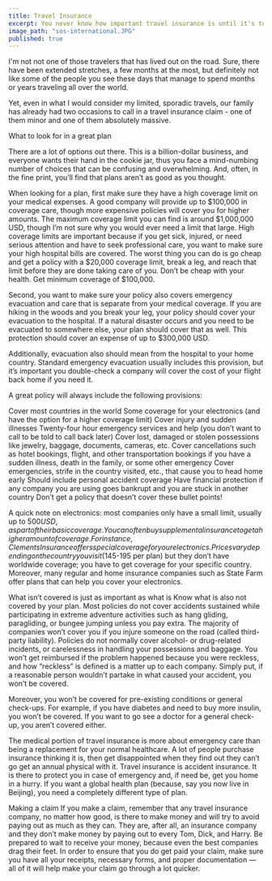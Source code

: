 ```yaml
---
title: Travel Insurance
excerpt: You never know how important travel insurance is until it's too late.
image_path: "sos-international.JPG"
published: true
---
```


I'm not not one of those travelers that has lived out on the road.  Sure, there have been extended stretches, a few months at the most, but definitely not like some of the people you see these days that manage to spend months or years traveling all over the world.

Yet, even in what I would consider my limited, sporadic travels, our family has already had two occasions to call in a travel insurance claim - one of them minor and one of them absolutely massive.  

What to look for in a great plan

There are a lot of options out there. This is a billion-dollar business, and everyone wants their hand in the cookie jar, thus you face a mind-numbing number of choices that can be confusing and overwhelming. And, often, in the fine print, you’ll find that plans aren’t as good as you thought.

When looking for a plan, first make sure they have a high coverage limit on your medical expenses. A good company will provide up to $100,000 in coverage care, though more expensive policies will cover you for higher amounts. The maximum coverage limit you can find is around $1,000,000 USD, though I’m not sure why you would ever need a limit that large. High coverage limits are important because if you get sick, injured, or need serious attention and have to seek professional care, you want to make sure your high hospital bills are covered. The worst thing you can do is go cheap and get a policy with a $20,000 coverage limit, break a leg, and reach that limit before they are done taking care of you. Don’t be cheap with your health. Get minimum coverage of $100,000.

Second, you want to make sure your policy also covers emergency evacuation and care that is separate from your medical coverage. If you are hiking in the woods and you break your leg, your policy should cover your evacuation to the hospital. If a natural disaster occurs and you need to be evacuated to somewhere else, your plan should cover that as well. This protection should cover an expense of up to $300,000 USD.

Additionally, evacuation also should mean from the hospital to your home country. Standard emergency evacuation usually includes this provision, but it’s important you double-check a company will cover the cost of your flight back home if you need it.

A great policy will always include the following provisions:

Cover most countries in the world
Some coverage for your electronics (and have the option for a higher coverage limit)
Cover injury and sudden illnesses
Twenty-four hour emergency services and help (you don’t want to call to be told to call back later)
Cover lost, damaged or stolen possessions like jewelry, baggage, documents, cameras, etc.
Cover cancellations such as hotel bookings, flight, and other transportation bookings if you have a sudden illness, death in the family, or some other emergency
Cover emergencies, strife in the country visited, etc., that cause you to head home early
Should include personal accident coverage
Have financial protection if any company you are using goes bankrupt and you are stuck in another country
Don’t get a policy that doesn’t cover these bullet points!

A quick note on electronics: most companies only have a small limit, usually up to $500 USD, as part of their basic coverage. You can often buy supplemental insurance to get a higher amount of coverage. For instance, Clements Insurance offers special coverage for your electronics. Prices vary depending on the country you visit ($145-195 per plan) but they don’t have worldwide coverage; you have to get coverage for your specific country. Moreover, many regular and home insurance companies such as State Farm offer plans that can help you cover your electronics.

What isn’t covered is just as important as what is
Know what is also not covered by your plan. Most policies do not cover accidents sustained while participating in extreme adventure activities such as hang gliding, paragliding, or bungee jumping unless you pay extra. The majority of companies won’t cover you if you injure someone on the road (called third-party liability). Policies do not normally cover alcohol- or drug-related incidents, or carelessness in handling your possessions and baggage. You won’t get reimbursed if the problem happened because you were reckless, and how “reckless” is defined is a matter up to each company. Simply put, if a reasonable person wouldn’t partake in what caused your accident, you won’t be covered.

Moreover, you won’t be covered for pre-existing conditions or general check-ups. For example, if you have diabetes and need to buy more insulin, you won’t be covered. If you want to go see a doctor for a general check-up, you aren’t covered either.

The medical portion of travel insurance is more about emergency care than being a replacement for your normal healthcare. A lot of people purchase insurance thinking it is, then get disappointed when they find out they can’t go get an annual physical with it. Travel insurance is accident insurance. It is there to protect you in case of emergency and, if need be, get you home in a hurry. If you want a global health plan (because, say you now live in Beijing), you need a completely different type of plan.

Making a claim
If you make a claim, remember that any travel insurance company, no matter how good, is there to make money and will try to avoid paying out as much as they can. They are, after all, an insurance company and they don’t make money by paying out to every Tom, Dick, and Harry. Be prepared to wait to receive your money, because even the best companies drag their feet. In order to ensure that you do get paid your claim, make sure you have all your receipts, necessary forms, and proper documentation — all of it will help make your claim go through a lot quicker.

